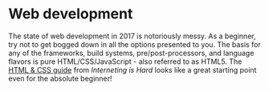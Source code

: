 # Web development

The state of web development in 2017 is notoriously messy. As a beginner, try not to get bogged down in all the options presented to you. The basis for any of the frameworks, build systems, pre/post-processors, and language flavors is pure HTML/CSS/JavaScript - also referred to as HTML5. The [HTML & CSS guide][html-guide] from *Interneting is Hard* looks like a great starting point even for the absolute beginner!

[html-guide]: https://internetingishard.com/html-and-css/
